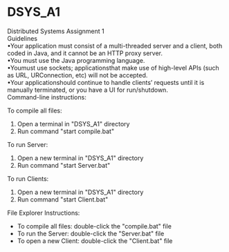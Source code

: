 # DSYS_A1

Distributed Systems Assignment 1  
Guidelines  
•Your application must consist of a multi-threaded server and a client, both coded in Java, and it cannot be an HTTP proxy server.  
•You must use the Java programming language.  
•Youmust use sockets; applicationsthat make use of high-level APIs (such as URL, URConnection, etc) will not be accepted.  
•Your applicationshould continue to handle clients’ requests until it is manually terminated, or you have a UI for run/shutdown.  
Command-line instructions:  
  
To compile all files:  
<ol>
<li>Open a terminal in "DSYS_A1" directory</li>
<li>Run command "start compile.bat"</li>
</ol>  
  
To run Server:  
<ol>
<li>Open a new terminal in "DSYS_A1" directory</li>
<li>Run command "start Server.bat"</li>
</ol>  
  
To run Clients:  
<ol>
<li>Open a new terminal in "DSYS_A1" directory</li>
<li>Run command "start Client.bat"</li>
</ol>  
  
File Explorer Instructions:  
<ul>
<li>To compile all files: double-click the "compile.bat" file </li>
<li>To run the Server: double-click the "Server.bat" file </li>
<li>To open a new Client: double-click the "Client.bat" file </li>
</ul>

